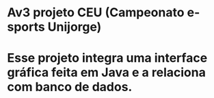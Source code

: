 # Av3 projeto CEU (Campeonato e-sports Unijorge)
# Esse projeto integra uma interface gráfica feita em Java e a relaciona com banco de dados.
